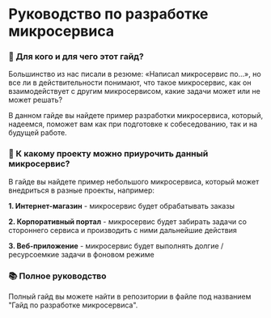 # Руководство по разработке микросервиса
### 🎯 Для кого и для чего этот гайд?
Большинство из нас писали в резюме: «Написал микросервис по…», но все ли в действительности понимают, что такое микросервис, как он взаимодействует с другим микросервисом, какие задачи может или не может решать?

В данном гайде вы найдете пример разработки микросервиса, который, надеемся, поможет вам как при подготовке к собеседованию, так и на будущей работе.

### 💼 К какому проекту можно приурочить данный микросервис?
В гайде вы найдете пример небольшого микросервиса, который может внедриться в разные проекты, например:

**1. Интернет-магазин** - микросервис будет обрабатывать заказы

**2. Корпоративный портал** - микросервис будет забирать задачи со стороннего сервиса и производить с ними дальнейшие действия

**3. Веб-приложение** - микросервис будет выполнять долгие / ресурсоемкие задачи в фоновом режиме

### 📚 Полное руководство
Полный гайд вы можете найти в репозитории в файле под названием "Гайд по разработке микросервиса".
